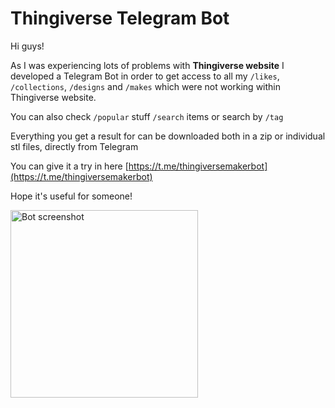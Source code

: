 # Thingiverse Telegram Bot

Hi guys!

As I was experiencing lots of problems with **Thingiverse website** I developed a Telegram Bot in order to get access to all my `/likes`, `/collections`, `/designs` and `/makes` which were not working within Thingiverse website.

You can also check `/popular` stuff `/search` items or search by `/tag`

Everything you get a result for can be downloaded both in a zip or individual stl files, directly from Telegram

You can give it a try in here  [https://t.me/thingiversemakerbot](https://t.me/thingiversemakerbot)

Hope it's useful for someone!

<img src="https://t.ly/vIaR" alt="Bot screenshot" width="300"/>
